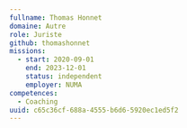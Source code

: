 ```yaml
---
fullname: Thomas Honnet
domaine: Autre
role: Juriste
github: thomashonnet
missions:
  - start: 2020-09-01
    end: 2023-12-01
    status: independent
    employer: NUMA
competences:
  - Coaching
uuid: c65c36cf-688a-4555-b6d6-5920ec1ed5f2
---
```

